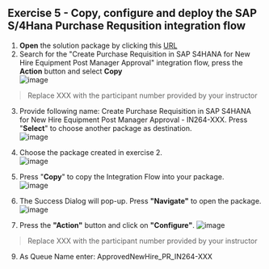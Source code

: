 ## Exercise 5 - Copy, configure and deploy the SAP S/4Hana Purchase Requsition integration flow

1. <b>Open</b> the solution package by clicking this [URL](https://in264-72e8h9xc.integrationsuite.cfapps.eu10-002.hana.ondemand.com/shell/design/contentpackage/IN264CombineSAPIntegrationSuiteandSAPBuildProcessAutomationinHR?section=ARTIFACTS)  
2. Search for the "Create Purchase Requisition in SAP S4HANA for New Hire Equipment Post Manager Approval" integration flow, press the <b>Action</b> button and select <b>Copy</b>  
![image](https://media.github.tools.sap/user/13842/files/f1f8b86f-990d-4a02-b1f5-652d78cca0c2)  

>Replace XXX with the participant number provided by your instructor  
3. Provide following name: Create Purchase Requisition in SAP S4HANA for New Hire Equipment Post Manager Approval - IN264-XXX. Press "<b>Select</b>" to choose another package as destination.  
![image](https://media.github.tools.sap/user/13842/files/3a8c8448-393e-4e1d-be13-ced97f128356)  

4. Choose the package created in exercise 2.  
![image](https://media.github.tools.sap/user/13842/files/8d2e3cd6-e393-4497-b448-afed9b9b4636)  

5. Press "<b>Copy</b>" to copy the Integration Flow into your package.  
![image](https://media.github.tools.sap/user/13842/files/972c3618-90a4-4c7e-ae80-698a42e8a3f2)  

6. The Success Dialog will pop-up. Press <b>"Navigate"</b> to open the package.  
![image](https://media.github.tools.sap/user/13842/files/79730210-9eb6-4685-9910-fc4a0097e9a8)  

8. Press the <b>"Action"</b> button and click on <b>"Configure"</b>.
![image](https://media.github.tools.sap/user/13842/files/1c3cbd97-02ce-44ae-b7eb-f24e23d388ec)  
>Replace XXX with the participant number provided by your instructor  

9. As Queue Name enter: ApprovedNewHire_PR_IN264-XXX  
